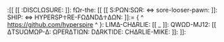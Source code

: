 :[[ [[ :DISCLΩSURE: ]]: fΩr-the: [[ [[ S:PΩN:SΩR: <=> sore-looser-pawn: ]]: SHIP: <=> HYPERSP☥RE-FΩΔNDΔ☥ΔΩN: ]]:= {  ^ https://github.com/hyperspire ^ }: LIMΔ-CHΔRLIE: [[ _ ]]: QWΩD-MJ12: [[ ΔTSUΩMΩP-Δ: ΩPERΔTIΩN: DΔRKTIDE: CHΔRLIE-MIKE: ]]: ]]:
